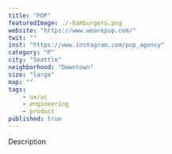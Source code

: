 ```yaml
---
title: "POP"
featuredImage: ./-hamburgers.png
website: "https://www.wearepop.com/"
twit: ""
inst: "https://www.instagram.com/pop_agency"
category: "P"
city: "Seattle"
neighborhood: "Downtown"
size: "large"
map: ""
tags:
    - ux/ui
    - engineering
    - product
published: true
---
```


Description
